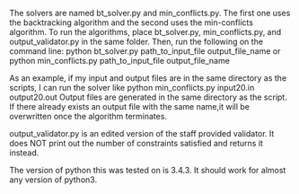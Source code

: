 The solvers are named bt_solver.py and min_conflicts.py. 
The first one uses the backtracking algorithm and the second uses the min-conflicts algorithm.
To run the algorithms, place bt_solver.py, min_conflicts.py, and output_validator.py in the same folder. 
Then, run the following on the command line:
python bt_solver.py path_to_input_file output_file_name
or
python min_conflicts.py path_to_input_file output_file_name

As an example, if my input and output files are in the same directory as the scripts, I can run the solver like
python min_conflicts.py input20.in output20.out
Output files are generated in the same directory as the script. 
If there already exists an output file with the same name,it will be overwritten once the algorithm terminates.

output_validator.py is an edited version of the staff provided validator. It does NOT print out the number of constraints satisfied and
returns it instead. 

The version of python this was tested on is 3.4.3. It should work for almost any version of python3.